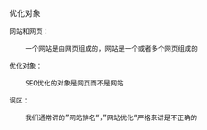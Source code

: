 优化对象

	网站和网页：

		一个网站是由网页组成的，网站是一个或者多个网页组成的

	优化对象：

		SEO优化的对象是网页而不是网站

	误区：

		我们通常讲的”网站排名“，”网站优化“严格来讲是不正确的

